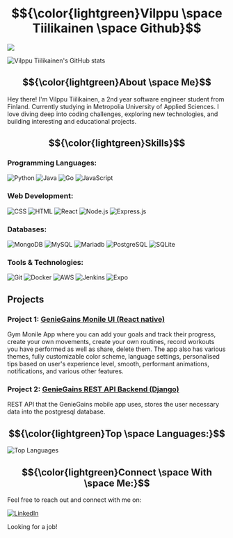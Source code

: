 # $${\color{lightgreen}Vilppu \space Tiilikainen \space Github}$$
![](https://komarev.com/ghpvc/?username=OnlyGIGO&color=green&style=for-the-badge)

![Vilppu Tiilikainen's GitHub stats](https://github-readme-stats.vercel.app/api?username=OnlyGIGO&show_icons=true&theme=dark)

## $${\color{lightgreen}About \space Me}$$

Hey there! I'm Vilppu Tiilikainen, a 2nd year software engineer student from Finland. Currently studying in Metropolia University of Applied Sciences. I love diving deep into coding challenges, exploring new technologies, and building interesting and educational projects.
## $${\color{lightgreen}Skills}$$

### Programming Languages:
![Python](https://img.shields.io/badge/Python-3766AB?style=for-the-badge&logo=python&logoColor=white)
![Java](https://img.shields.io/badge/Java-007396?style=for-the-badge&logo=java&logoColor=white)
![Go](https://img.shields.io/badge/Go-00ADD8?style=for-the-badge&logo=go&logoColor=white)
![JavaScript](https://img.shields.io/badge/JavaScript-F7DF1E?style=for-the-badge&logo=javascript&logoColor=black)

### Web Development:
![CSS](https://img.shields.io/badge/css-1572B6?style=for-the-badge&logo=css3&logoColor=white) 
![HTML](https://img.shields.io/badge/html-E34F26?style=for-the-badge&logo=html5&logoColor=white) 
![React](https://img.shields.io/badge/React-61DAFB?style=for-the-badge&logo=react&logoColor=white) 
![Node.js](https://img.shields.io/badge/Node.js-5FA04E?style=for-the-badge&logo=node.js&logoColor=white) 
![Express.js](https://img.shields.io/badge/Express.js-000000?style=for-the-badge&logo=express&logoColor=white) 

### Databases:

![MongoDB](https://img.shields.io/badge/MongoDB-47A248?style=for-the-badge&logo=mongodb&logoColor=white) 
![MySQL](https://img.shields.io/badge/MySQL-4479A1?style=for-the-badge&logo=mysql&logoColor=white)
![Mariadb](https://img.shields.io/badge/MariaDB-003545?style=for-the-badge&logo=mariadb&logoColor=white)
![PostgreSQL](https://img.shields.io/badge/PostgreSQL-4169E1?style=for-the-badge&logo=postgresql&logoColor=white)
![SQLite](https://img.shields.io/badge/SQLite-003B57?style=for-the-badge&logo=sqlite&logoColor=white)
### Tools & Technologies:
![Git](https://img.shields.io/badge/git-F05032?style=for-the-badge&logo=git&logoColor=white) 
![Docker](https://img.shields.io/badge/docker-2496ED?style=for-the-badge&logo=docker&logoColor=white) 
![AWS](https://img.shields.io/badge/AWS-232F3E?style=for-the-badge&logo=amazon+aws&logoColor=white) 
![Jenkins](https://img.shields.io/badge/Jenkins-D24939?style=for-the-badge&logo=jenkins&logoColor=white) 
![Expo](https://img.shields.io/badge/Expo-000020?style=for-the-badge&logo=expo&logoColor=white) 

## Projects

### Project 1: [GenieGains Monile UI (React native)](https://github.com/eemelimu/geniegains-mobile-ui)

Gym Monile App where you can add your goals and track their progress, create your own movements, create your own routines, record workouts you have performed as well as share, delete them. The app also has various themes, fully customizable color scheme, language settings, personalised tips based on user's experience level, smooth, performant
animations, notifications, and various other features.

### Project 2: [GenieGains REST API Backend (Django)](https://github.com/salopietari/geniegains-rest-api)

REST API that the GenieGains mobile app uses, stores the user necessary data into the postgresql database.


## $${\color{lightgreen}Top \space Languages:}$$

![Top Languages](https://github-readme-stats.vercel.app/api/top-langs/?username=OnlyGIGO&layout=compact&theme=dark)

## $${\color{lightgreen}Connect \space With \space Me:}$$

Feel free to reach out and connect with me on:

[![LinkedIn](https://img.shields.io/badge/LinkedIn-Profile-blue?style=for-the-badge&logo=linkedin)](https://www.linkedin.com/in/vilppu-tiilikainen-86a3a8301)

Looking for a job!
